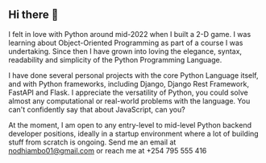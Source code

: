 ## Hi there 👋

I felt in love with Python around mid-2022 when I built a 2-D game. I was learning about Object-Oriented Programming as part of a course I was undertaking. Since then I have grown into loving
the elegance, syntax, readability and simplicity of the Python Programming Language.

I have done several personal projects with the core Python Language itself, and with Python frameworks,
including Django, Django Rest Framework, FastAPI and Flask. I appreciate the versatility of Python, you could solve almost any computational or real-world problems with the language. You can't confidently say that about JavaScript, can you?

At the moment, I am open to any entry-level to mid-level Python backend developer positions, ideally in a startup environment where a lot of building stuff from scratch is ongoing. Send me an email at nodhiambo01@gmail.com or reach me at +254 795 555 416
